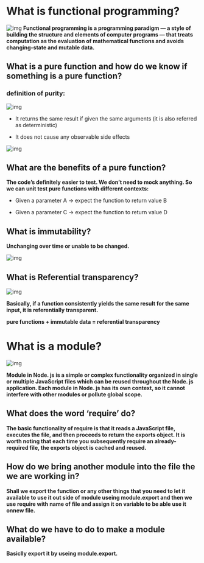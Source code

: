 # What is functional programming?

![img](https://ahsensaeed.com/wp-content/uploads/2019/11/11yVFdiXsp3u40OZfCrG14A.png)
**Functional programming is a programming paradigm — a style of building the structure and elements of computer programs — that treats computation as the evaluation of mathematical functions and avoids changing-state and mutable data.**

## What is a pure function and how do we know if something is a pure function?

### definition of purity:

![img](https://i.morioh.com/200725/fb8cd013.webp)

* It returns the same result if given the same arguments (it is also referred as deterministic)

* It does not cause any observable side effects

![img](https://cdn-media-1.freecodecamp.org/images/0*a_yub2gTwY-1eK8j.png)

## What are the benefits of a pure function?

**The code’s definitely easier to test. We don’t need to mock anything. So we can unit test pure functions with different contexts:**

- Given a parameter A → expect the function to return value B

- Given a parameter C → expect the function to return value D

## What is immutability?

**Unchanging over time or unable to be changed.**

![img](https://www.baeldung.com/wp-content/uploads/2018/08/Why_String_Is_Immutable_In_Java.jpg
)

## What is Referential transparency?

![img](https://miro.medium.com/max/700/0*K0VAbQjAwmKZb1at)

**Basically, if a function consistently yields the same result for the same input, it is referentially transparent.**

**pure functions + immutable data = referential transparency**

# What is a module?

![img](https://image.slidesharecdn.com/howtowritenodejsmodule-120415103400-phpapp01/95/how-to-write-nodejs-module-13-728.jpg?cb=1334486513)

**Module in Node. js is a simple or complex functionality organized in single or multiple JavaScript files which can be reused throughout the Node. js application. Each module in Node. js has its own context, so it cannot interfere with other modules or pollute global scope.**

## What does the word ‘require’ do?

**The basic functionality of require is that it reads a JavaScript file, executes the file, and then proceeds to return the exports object. It is worth noting that each time you subsequently require an already-required file, the exports object is cached and reused.**

## How do we bring another module into the file the we are working in?

**Shall we export the function or any other things that you need to let it available to use it out side of module useing module.export and then we use require with name of file and assign it on variable to be able use it onnew file.**

## What do we have to do to make a module available?

**Basiclly export it by useing module.export.**
